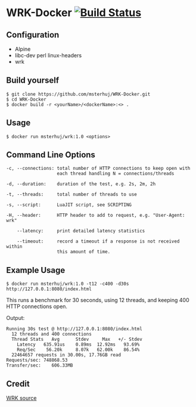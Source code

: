 
# WRK-Docker [![Build Status](https://travis-ci.org/msterhuj/WRK-Docker.svg?branch=master)](https://travis-ci.org/msterhuj/WRK-Docker)

## Configuration

- Alpine
- libc-dev perl linux-headers
- wrk

## Build yourself
    
    $ git clone https://github.com/msterhuj/WRK-Docker.git
    $ cd WRK-Docker
    $ docker build -r <yourName>/<dockerName>:<> .
    
## Usage

	$ docker run msterhuj/wrk:1.0 <options>
	
## Command Line Options

    -c, --connections: total number of HTTP connections to keep open with
                       each thread handling N = connections/threads

    -d, --duration:    duration of the test, e.g. 2s, 2m, 2h

    -t, --threads:     total number of threads to use

    -s, --script:      LuaJIT script, see SCRIPTING

    -H, --header:      HTTP header to add to request, e.g. "User-Agent: wrk"

        --latency:     print detailed latency statistics

        --timeout:     record a timeout if a response is not received within
                       this amount of time.
    
## Example Usage

	$ docker run msterhuj/wrk:1.0 -t12 -c400 -d30s http://127.0.0.1:8080/index.html
   
This runs a benchmark for 30 seconds, using 12 threads, and keeping
400 HTTP connections open.

  Output:

    Running 30s test @ http://127.0.0.1:8080/index.html
      12 threads and 400 connections
      Thread Stats   Avg      Stdev     Max   +/- Stdev
        Latency   635.91us    0.89ms  12.92ms   93.69%
        Req/Sec    56.20k     8.07k   62.00k    86.54%
      22464657 requests in 30.00s, 17.76GB read
    Requests/sec: 748868.53
    Transfer/sec:    606.33MB
 

## Credit

[WRK source](https://github.com/wg/wrk)